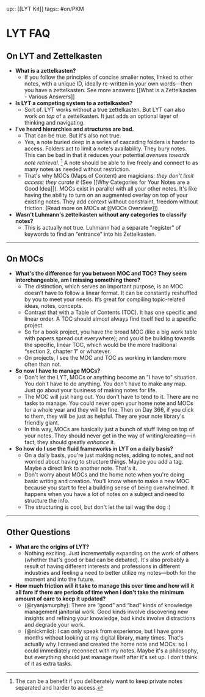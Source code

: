 up:: [[LYT Kit]] 
tags:: #on/PKM 

# LYT FAQ

## On LYT and Zettelkasten

- **What is a zettelkasten?**
	- If you follow the principles of concise smaller notes, linked to other notes, with a unique ID, ideally re-written in your own words—then you have a zettelkasten. See more answers: [[What is a Zettelkasten - Various Answers]]
- **Is LYT a competing system to a zettelkasten?**
	- Sort of. LYT works without a true zettelkasten. But LYT can also work *on top* of a zettelkasten. It just adds an optional layer of thinking and navigating.
- **I've heard hierarchies and structures are bad.**
	- That can be true. But it's also not true.
	- Yes, a note buried deep in a series of cascading folders is harder to access. Folders act to limit a note's availability. They bury notes. This can be bad in that it reduces your potential *avenues towards note retrieval*. [^1] A note should be able to live freely and connect to as many notes as needed without restriction. 
	- That's why MOCs (Maps of Content) are magicians: *they don't limit access; they curate it* (See [[Why Categories for Your Notes are a Good Idea]]). MOCs exist in parallel with all your other notes. It's like having the ability to turn on an augmented overlay on top of your existing notes. They add context without constraint, freedom without friction. (Read more on MOCs at [[MOCs Overview]])
- **Wasn't Luhmann's zettelkasten without any categories to classify notes?** 
	- This is actually not true. Luhmann had a separate "register" of keywords to find an “entrance” into his Zettelkasten. 

---

## On MOCs

- **What's the difference for you between MOC and TOC? They seem interchangeable, am I missing something there?**
	- The distinction, which serves an important purpose, is an MOC doesn’t have to follow a linear format. It can be constantly reshuffled by you to meet your needs. It’s great for compiling topic-related ideas, notes, concepts.
	- Contrast that with a Table of Contents (TOC). It has one specific and linear order. A TOC should almost always find itself tied to a specific project. 
	- So for a book project, you have the broad MOC (like a big work table with papers spread out everywhere); and you’d be building towards the specific, linear TOC, which would be the more traditional “section 2, chapter 1” or whatever.
	- On projects, I see the MOC and TOC as working in tandem more often than not.
- **So now I have to manage MOCs?**
	- Don't let the LYT, MOCs or anything become an "I have to" situation. You don't have to do anything. You don't have to make any map. Just go about your business of making notes for life. 
	- The MOC will just hang out. You don't have to tend to it. There are no tasks to manage. You could never open your home note and MOCs for a whole year and they will be fine. Then on Day 366, if you click to them, they will be just as helpful. They are your note library's friendly giant.  
	- In this way, MOCs are basically just a bunch of stuff living on top of your notes. They should never get in the way of writing/creating—in fact, they should greatly *enhance* it.
- **So how do I use the fluid frameworks in LYT on a daily basis?**
	- On a daily basis, you're just making notes, adding to notes, and not worried about having to structure things. Maybe you add a tag. Maybe a direct link to another note. That's it.
	- Don't worry about MOCs and the home note when you're doing basic writing and creation. You'll know when to make a new MOC because you start to feel a building sense of being overwhelmed. It happens when you have a lot of notes on a subject and need to structure the info.
	- The structuring is cool, but don't let the tail wag the dog :)

---

## Other Questions
- **What are the origins of LYT?**
	- Nothing exciting. Just incrementally expanding on the work of others (whether that's good or bad can be debated). It's also probably a result of having different interests and professions in different industries and feeling a need to better utilize my notes—both for the moment and into the future.
- **How much friction will it take to manage this over time and how will it all fare if there are periods of time when I don't take the minimum amount of care to keep it updated?**
	- (@ryanjamurphy): There are “good” and “bad” kinds of knowledge management janitorial work. Good kinds involve discovering new insights and refining your knowledge, bad kinds involve distractions and degrade your work.
	- (@nickmilo): I can only speak from experience, but I have gone months without looking at my digital library, many times. That's actually why I craved and created the home note and MOCs: so I could immediately reconnect with my notes. Maybe it's a philosophy, but everything should just manage itself after it's set up. I don't think of it as extra tasks.

[^1]: The can be a benefit if you deliberately want to keep private notes separated and harder to access. 